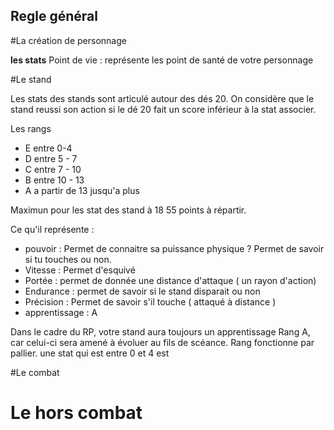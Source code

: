 ## Regle général

#La création de personnage

**les stats**
Point de vie : représente les point de santé de votre personnage


#Le stand

Les stats des stands sont articulé autour des dés 20.
On considère que le stand reussi son action si le dé 20 fait un score inférieur à la stat associer.

Les rangs

* E entre 0-4
* D entre 5 - 7
* C entre 7 - 10
* B entre 10 - 13
* A a partir de 13 jusqu'a plus

Maximun pour les stat des stand à 18 
55 points à répartir.

Ce qu'il représente :
* pouvoir : Permet de connaitre sa puissance physique ? Permet de savoir si tu touches ou non.
* Vitesse : Permet d'esquivé 
* Portée : permet de donnée une distance d'attaque ( un rayon d'action)
* Endurance : permet de savoir si le stand disparait ou non
* Précision : Permet de savoir s'il touche ( attaqué à distance )
* apprentissage : A

Dans le cadre du RP, votre stand aura toujours un apprentissage Rang A, car celui-ci sera amené à évoluer au fils de scéance.
Rang fonctionne par pallier.
une stat qui est entre 0 et 4 est 


#Le combat


# Le hors combat



